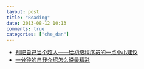 ```yaml
---
layout: post
title: "Reading"
date: 2013-08-12 10:13
comments: true
categories: ["che_dan"]
---
```


- [别把自己当个超人——给初级程序员的一点小小建议](http://www.ituring.com.cn/article/1361)
- [一分钟的自我介绍怎么说最精彩](http://blog.fenzhi.com/archives/2334.html)

